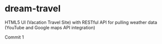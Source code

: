 # dream-travel
HTML5 UI (Vacation Travel Site) with RESTful API for pulling weather data (YouTube and Google maps API integration)

Commit 1

